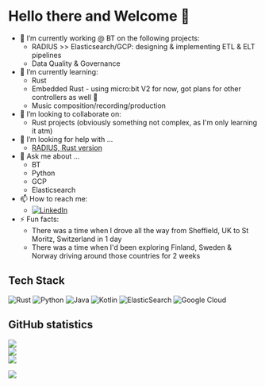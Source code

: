 # Hello there and Welcome 👋

- 🔭 I’m currently working @ BT on the following projects:
  - RADIUS >> Elasticsearch/GCP: designing & implementing ETL & ELT pipelines
  - Data Quality & Governance
- 🌱 I’m currently learning:
  - Rust
  - Embedded Rust - using micro:bit V2 for now, got plans for other controllers as well 🤩
  - Music composition/recording/production
- 👯 I’m looking to collaborate on:
  - Rust projects (obviously something not complex, as I'm only learning it atm)
- 🤔 I’m looking for help with ...
  - [RADIUS, Rust version](https://github.com/MikhailMS/rust-radius)
- 💬 Ask me about ...
  - BT
  - Python
  - GCP
  - Elasticsearch
- 📫 How to reach me:
  - [![LinkedIn](https://img.shields.io/badge/linkedin-%230077B5.svg?style=for-the-badge&logo=linkedin&logoColor=white)](https://www.linkedin.com/in/mishams/)
- ⚡ Fun facts:
  - There was a time when I drove all the way from Sheffield, UK to St Moritz, Switzerland in 1 day
  - There was a time when I'd been exploring Finland, Sweden & Norway driving around those countries for 2 weeks

## Tech Stack
![Rust](https://img.shields.io/badge/rust-%23000000.svg?style=for-the-badge&logo=rust&logoColor=white)
![Python](https://img.shields.io/badge/python-3670A0?style=for-the-badge&logo=python&logoColor=ffdd54)
![Java](https://img.shields.io/badge/java-%23ED8B00.svg?style=for-the-badge&logo=java&logoColor=white)
![Kotlin](https://img.shields.io/badge/kotlin-%237F52FF.svg?style=for-the-badge&logo=kotlin&logoColor=white)
![ElasticSearch](https://img.shields.io/badge/-ElasticSearch-005571?style=for-the-badge&logo=elasticsearch)
![Google Cloud](https://img.shields.io/badge/GoogleCloud-%234285F4.svg?style=for-the-badge&logo=google-cloud&logoColor=white)

## GitHub statistics 
![](https://github-readme-stats.vercel.app/api?username=MikhailMS&theme=radical&hide_border=true&include_all_commits=true&count_private=true)<br/>
![](https://github-readme-streak-stats.herokuapp.com/?user=MikhailMS&theme=radical&hide_border=true)<br/>
![](https://github-readme-stats.vercel.app/api/top-langs/?username=MikhailMS&theme=radical&hide=javascript,html,css,c%2B%2B,objective-c&hide_border=true&include_all_commits=true&count_private=true&layout=compact)

![](https://visitcount.itsvg.in/api?id=MikhailMS&icon=0&color=0)
